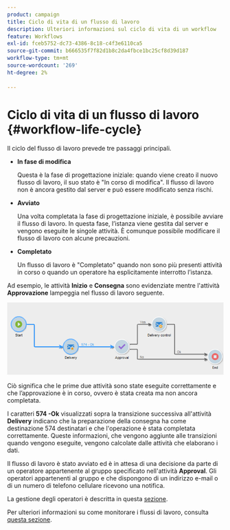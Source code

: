 ```yaml
---
product: campaign
title: Ciclo di vita di un flusso di lavoro
description: Ulteriori informazioni sul ciclo di vita di un workflow
feature: Workflows
exl-id: fceb5752-dc73-4386-8c18-c4f3e6110ca5
source-git-commit: b666535f7f82d1b8c2da4fbce1bc25cf8d39d187
workflow-type: tm+mt
source-wordcount: '269'
ht-degree: 2%

---
```


# Ciclo di vita di un flusso di lavoro {#workflow-life-cycle}



Il ciclo del flusso di lavoro prevede tre passaggi principali.

* **In fase di modifica**

  Questa è la fase di progettazione iniziale: quando viene creato il nuovo flusso di lavoro, il suo stato è &quot;In corso di modifica&quot;. Il flusso di lavoro non è ancora gestito dal server e può essere modificato senza rischi.

* **Avviato**

  Una volta completata la fase di progettazione iniziale, è possibile avviare il flusso di lavoro. In questa fase, l’istanza viene gestita dal server e vengono eseguite le singole attività. È comunque possibile modificare il flusso di lavoro con alcune precauzioni.

* **Completato**

  Un flusso di lavoro è &quot;Completato&quot; quando non sono più presenti attività in corso o quando un operatore ha esplicitamente interrotto l’istanza.

Ad esempio, le attività **Inizio** e **Consegna** sono evidenziate mentre l&#39;attività **Approvazione** lampeggia nel flusso di lavoro seguente.

![](assets/new-workflow-6.png)

Ciò significa che le prime due attività sono state eseguite correttamente e che l’approvazione è in corso, ovvero è stata creata ma non ancora completata.

I caratteri **574 -Ok** visualizzati sopra la transizione successiva all&#39;attività **Delivery** indicano che la preparazione della consegna ha come destinazione 574 destinatari e che l&#39;operazione è stata completata correttamente. Queste informazioni, che vengono aggiunte alle transizioni quando vengono eseguite, vengono calcolate dalle attività che elaborano i dati.

Il flusso di lavoro è stato avviato ed è in attesa di una decisione da parte di un operatore appartenente al gruppo specificato nell&#39;attività **Approval**. Gli operatori appartenenti al gruppo e che dispongono di un indirizzo e-mail o di un numero di telefono cellulare ricevono una notifica.

La gestione degli operatori è descritta in questa [sezione](../../platform/using/access-management.md).

Per ulteriori informazioni su come monitorare i flussi di lavoro, consulta [questa sezione](monitoring-workflow-execution.md).
